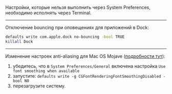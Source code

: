 
Настройки, которые нельзя выполнить через System Preferences, необходимо исполнять через Terminal.

***

Отключение bouncing при оповещениях для приложений в Dock:
``` Bash
defaults write com.apple.dock no-bouncing -bool TRUE
killall Dock
```
***

Изменение настроек anti-aliasing для Mac OS Mojave ([подробности тут](https://www.reddit.com/r/apple/comments/9inu3e/if_the_font_rendering_on_mojave_looks_odd_to_you/)):

1. убедитесь, что в `System Preferences/General` включена настройка `Use font smoothing when available`
2. запустите: `defaults write -g CGFontRenderingFontSmoothingDisabled -bool NO`
3. перезагрузите систему.
